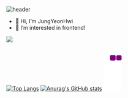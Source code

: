 ![header](https://capsule-render.vercel.app/api?type=waving&color=auto&height=200&section=header&text=YeonHwi%20grass%20world&fontSize=30)

- 👋 Hi, I’m JungYeonHwi
- 👀 I’m interested in frontend!

<a href="https://github.com/seondal"><img src="https://hits.seeyoufarm.com/api/count/incr/badge.svg?url=https%3A%2F%2Fgithub.com%2Fseondal&count_bg=%23000000&title_bg=%23000000&icon=github.svg&icon_color=%23E7E7E7&title=GitHub&edge_flat=false)"/></a>

[![Top Langs](https://github-readme-stats.vercel.app/api/top-langs/?username=JungYeonHwi&layout=compact)](https://github.com/JungYeonHwi/github-readme-stats)
[![Anurag's GitHub stats](https://github-readme-stats.vercel.app/api?username=JungYeonHwi)](https://github.com/JungYeonHwi/github-readme-stats)
![snake gif](https://github.com/JungYeonHwi/JungYeonHwi/blob/output/github-contribution-grid-snake.gif)
